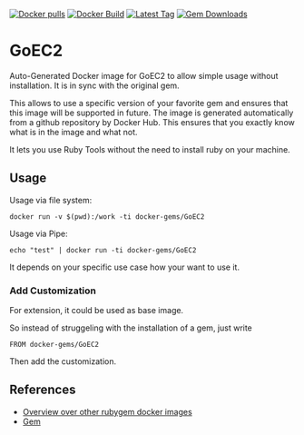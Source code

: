 [![Docker pulls](https://img.shields.io/docker/pulls/rubygem/GoEC2.svg)](https://hub.docker.com/r/rubygem/GoEC2/)
[![Docker Build](https://img.shields.io/docker/automated/rubygem/GoEC2.svg)](https://hub.docker.com/r/rubygem/GoEC2/)
[![Latest Tag](https://img.shields.io/github/tag/docker-rubygem/GoEC2.svg)](https://hub.docker.com/r/rubygem/GoEC2/)
[![Gem Downloads](https://img.shields.io/gem/dt/GoEC2.svg)](https://rubygems.org/gems/GoEC2/)
# GoEC2

Auto-Generated Docker image for GoEC2 to allow simple usage without installation.
It is in sync with the original gem.

This allows to use a specific version of your favorite gem and ensures that this image will be supported in future.
The image is generated automatically from a github repository by Docker Hub.
This ensures that you exactly know what is in the image and what not.

It lets you use Ruby Tools without the need to install ruby on your machine.

## Usage

Usage via file system:

`docker run -v $(pwd):/work -ti docker-gems/GoEC2`

Usage via Pipe:

`echo "test" | docker run -ti docker-gems/GoEC2`

It depends on your specific use case how your want to use it.

### Add Customization

For extension, it could be used as base image.

So instead of struggeling with the installation of a gem, just write

`FROM docker-gems/GoEC2`

Then add the customization.

## References

 - [Overview over other rubygem docker images](https://github.com/thinkbot/docker-rubygem)
 - [Gem](https://rubygems.org/gems/GoEC2/)
